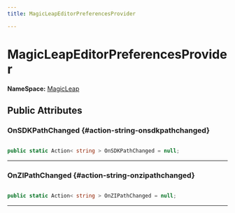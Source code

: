 ```yaml
---
title: MagicLeapEditorPreferencesProvider

---
```


# MagicLeapEditorPreferencesProvider



**NameSpace:** 
[MagicLeap](/versioned_docs/version-02-Aug-2023/unity-api/api/UnityEditor.XR.MagicLeap/UnityEditor.XR.MagicLeap.md) 








## Public Attributes

### OnSDKPathChanged {#action-string-onsdkpathchanged}

```csharp

public static Action< string > OnSDKPathChanged = null;

```






-----------

### OnZIPathChanged {#action-string-onzipathchanged}

```csharp

public static Action< string > OnZIPathChanged = null;

```






-----------


